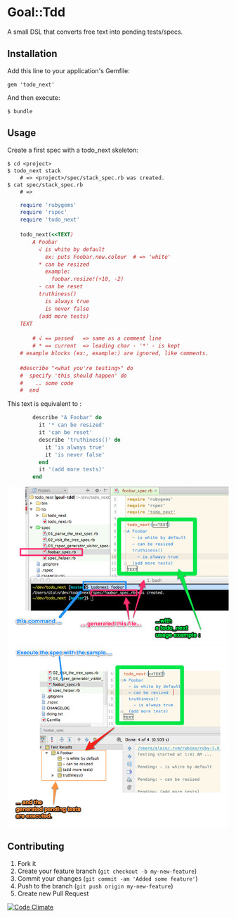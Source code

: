 # Goal::Tdd

A small DSL that converts free text into pending tests/specs.

## Installation

Add this line to your application's Gemfile:

    gem 'todo_next'

And then execute:

    $ bundle

## Usage

Create a first spec with a todo_next skeleton:

```shell
$ cd <project>
$ todo_next stack
    # => <project>/spec/stack_spec.rb was created.
$ cat spec/stack_spec.rb
    # =>
```
```ruby
    require 'rubygems'
    require 'rspec'
    require 'todo_next'

    todo_next(<<TEXT)
		A Foobar
		  √ is white by default
		    ex: puts Foobar.new.colour  # => 'white'
		  * can be resized
		    example:
		      foobar.resize!(+10, -2)
		  - can be reset
		  truthiness()
		    is always true
		    is never false
		  (add more tests)
    TEXT

		# √ == passed   => same as a comment line
		# * == current  => leading char - '*' - is kept
    # example blocks (ex:, example:) are ignored, like comments.

    #describe "<what you're testing>" do
    #  specify 'this should happen' do
    #    .. some code
    #  end
```
This text is equivalent to :

```ruby
		describe "A Foobar" do
		  it '* can be resized'
		  it 'can be reset'
		  describe 'truthiness()' do
		    it 'is always true'
		    it 'is never false'
		  end
		  it '(add more tests)'
		end
```

![screenshot1](https://github.com/alainravet/todo_next/raw/master/doc/screenshot_1.png)
![screenshot1](https://github.com/alainravet/todo_next/raw/master/doc/screenshot_2.png)

## Contributing

1. Fork it
2. Create your feature branch (`git checkout -b my-new-feature`)
3. Commit your changes (`git commit -am 'Added some feature'`)
4. Push to the branch (`git push origin my-new-feature`)
5. Create new Pull Request

[![Code Climate](https://codeclimate.com/badge.png)](https://codeclimate.com/github/alainravet/todo_next)
